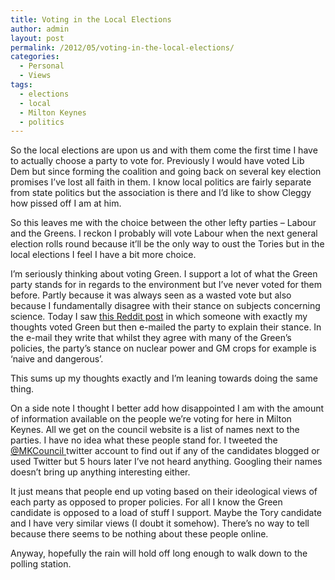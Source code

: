 ```yaml
---
title: Voting in the Local Elections
author: admin
layout: post
permalink: /2012/05/voting-in-the-local-elections/
categories:
  - Personal
  - Views
tags:
  - elections
  - local
  - Milton Keynes
  - politics
---
```

So the local elections are upon us and with them come the first time I have to actually choose a party to vote for. Previously I would have voted Lib Dem but since forming the coalition and going back on several key election promises I&#8217;ve lost all faith in them. I know local politics are fairly separate from state politics but the association is there and I&#8217;d like to show Cleggy how pissed off I am at him.

So this leaves me with the choice between the other lefty parties &#8211; Labour and the Greens. I reckon I probably will vote Labour when the next general election rolls round because it&#8217;ll be the only way to oust the Tories but in the local elections I feel I have a bit more choice.

I&#8217;m seriously thinking about voting Green. I support a lot of what the Green party stands for in regards to the environment but I&#8217;ve never voted for them before. Partly because it was always seen as a wasted vote but also because I fundamentally disagree with their stance on subjects concerning science. Today I saw [this Reddit post][1] in which someone with exactly my thoughts voted Green but then e-mailed the party to explain their stance. In the e-mail they write that whilst they agree with many of the Green&#8217;s policies, the party&#8217;s stance on nuclear power and GM crops for example is &#8216;naive and dangerous&#8217;.

This sums up my thoughts exactly and I&#8217;m leaning towards doing the same thing.

On a side note I thought I better add how disappointed I am with the amount of information available on the people we&#8217;re voting for here in Milton Keynes. All we get on the council website is a list of names next to the parties. I have no idea what these people stand for. I tweeted the [@MKCouncil ][2]twitter account to find out if any of the candidates blogged or used Twitter but 5 hours later I&#8217;ve not heard anything. Googling their names doesn&#8217;t bring up anything interesting either.

It just means that people end up voting based on their ideological views of each party as opposed to proper policies. For all I know the Green candidate is opposed to a load of stuff I support. Maybe the Tory candidate and I have very similar views (I doubt it somehow). There&#8217;s no way to tell because there seems to be nothing about these people online.

Anyway, hopefully the rain will hold off long enough to walk down to the polling station.

 [1]: http://www.reddit.com/r/ukpolitics/comments/t4w5v/so_i_emailed_the_green_party_today/ "Reddit"
 [2]: https://twitter.com/#!/mkcouncil